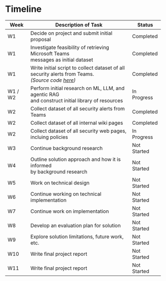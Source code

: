# Timeline

| **Week** | **Description of Task**                                                                                                                                                                                    | **Status**  |
|----------|------------------------------------------------------------------------------------------------------------------------------------------------------------------------------------------------------------|-------------|
| W1       | Decide on project and submit initial proposal                                                                                                                                                              | Completed   |
| W1       | Investigate feasibility of retrieving Microsoft Teams <br> messages as initial dataset                                                                                                                     | Completed   |
| W1       | Write initial script to collect dataset of all <br> security alerts from Teams. <br> *(Source code [here](https://github.com/amerck/oms_practicum/blob/main/source/data_scraping/ms_graph/ms_crawler.py))* | Completed   |
| W1 / W2  | Perform initial research on ML, LLM, and agentic RAG<br> and construct initial library of resources                                                                                                        | In Progress |
| W2       | Collect dataset of all security alerts from Teams                                                                                                                                                          | Completed   |
| W2       | Collect dataset of all internal wiki pages                                                                                                                                                                 | Completed   |
| W2       | Collect dataset of all security web pages, incluing policies                                                                                                                                               | In Progress |
| W3       | Continue background research                                                                                                                                                                               | Not Started |
| W4       | Outline solution approach and how it is informed <br> by background research                                                                                                                               | Not Started |
| W5       | Work on technical design                                                                                                                                                                                   | Not Started |
| W6       | Continue working on technical implementation                                                                                                                                                               | Not Started |
| W7       | Continue work on implementation                                                                                                                                                                            | Not Started |
| W8       | Develop an evaluation plan for solution                                                                                                                                                                    | Not Started |
| W9       | Explore solution limitations, future work, etc.                                                                                                                                                            | Not Started |
| W10      | Write final project report                                                                                                                                                                                 | Not Started |
| W11      | Write final project report                                                                                                                                                                                 | Not Started |
